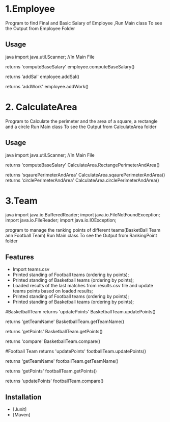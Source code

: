 # 1.Employee

Program to find Final and Basic Salary of Employee
,Run Main class To see the Output from Employee Folder

## Usage

java
import java.util.Scanner; //In Main File 

returns 'computeBaseSalary'
employee.computeBaseSalary()

returns 'addSal' 
employee.addSal()

returns 'addWork'
employee.addWork()


# 2. CalculateArea

Program to Calculate the perimeter and the area of a square, a rectangle and a circle
Run Main class To see the Output from CalculateArea folder

## Usage

java
import java.util.Scanner; //In Main File

returns 'computeBaseSalary'
CalculateArea.RectangePerimeterAndArea()

returns 'sqaurePerimeterAndArea'
CalculateArea.sqaurePerimeterAndArea()
returns 'circlePerimeterAndArea'
CalculateArea.circlePerimeterAndArea()


# 3.Team
java
import java.io.BufferedReader;
import java.io.FileNotFoundException;
import java.io.FileReader;
import java.io.IOException;

program to manage the ranking points of different teams(BasketBall Team ann Football Team)
Run Main class To see the Output from RankingPoint folder


## Features

- Import teams.csv
- Printed standing of Football teams (ordering by points);
- Printed standing of Basketball teams (ordering by points);
- Loaded results of the last matches from results.csv file and update teams points based on loaded results;
- Printed standing of Football teams (ordering by points);
- Printed standing of Basketball teams (ordering by points);

#BasketballTeam
returns 'updatePoints'
BasketballTeam.updatePoints()

returns 'getTeamName'
BasketballTeam.getTeamName()

returns 'getPoints'
BasketballTeam.getPoints()

returns 'compare'
BasketballTeam.compare()



#Football Team
returns 'updatePoints'
footballTeam.updatePoints()

returns 'getTeamName'
footballTeam.getTeamName()

returns 'getPoints'
footballTeam.getPoints()

returns 'updatePoints'
footballTeam.compare()


## Installation
- [Junit] 
- [Maven] 
